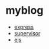 # myblog

- [express](http://www.expressjs.com.cn/)
- [supervisor](https://www.npmjs.com/package/supervisor)
- [ejs](http://ejs.co/)